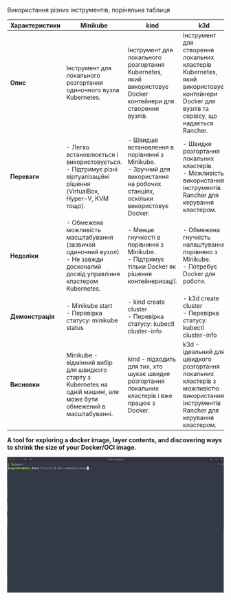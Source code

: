 <p>Використання різних інструментів, поріняльна таблиця</p>

| Характеристики      | Minikube                                                      | kind                                                      | k3d                                                        |
|---------------------|---------------------------------------------------------------|-----------------------------------------------------------|------------------------------------------------------------|
| **Опис**            | Інструмент для локального розгортання одиночного вузла Kubernetes. | Інструмент для локального розгортання Kubernetes, який використовує Docker контейнери для створення вузлів.    | Інструмент для створення локальних кластерів Kubernetes, який використовує контейнери Docker для вузлів та сервісу, що надається Rancher.           |
| **Переваги**       | - Легко встановлюється і використовується. <br> - Підтримує різні віртуалізаційні рішення (VirtualBox, Hyper-V, KVM тощо). | - Швидше встановлення в порівнянні з Minikube. <br> - Зручний для використання на робочих станціях, оскільки використовує Docker.    | - Швидке розгортання локальних кластерів. <br> - Можливість використання інструментів Rancher для керування кластером.        |
| **Недоліки**     | - Обмежена можливість масштабування (зазвичай одиночний вузол). <br> - Не завжди досконалий досвід управління кластером Kubernetes. | - Менше гнучкості в порівнянні з Minikube. <br> - Підтримує тільки Docker як рішення контейнеризації.         | - Обмежена гнучкість налаштування порівняно з Minikube. <br> - Потребує Docker для роботи.         |
| **Демонстрація** | - Minikube start <br> - Перевірка статусу: minikube status | - kind create cluster <br> - Перевірка статусу: kubectl cluster-info | - k3d create cluster <br> - Перевірка статусу: kubectl cluster-info |
| **Висновки**        | Minikube - відмінний вибір для швидкого старту з Kubernetes на одній машині, але може бути обмежений в масштабуванні. | kind - підходить для тих, хто шукає швидке розгортання локальних кластерів і вже працює з Docker. | k3d - ідеальний для швидкого розгортання локальних кластерів з можливістю використання інструментів Rancher для керування кластером. |

**A tool for exploring a docker image, layer contents, and discovering ways to shrink the size of your Docker/OCI image.**


![Image](.data/demo.gif)